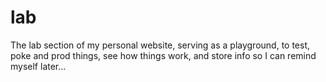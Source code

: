 # lab
The lab section of my personal website, serving as a playground, to test, poke and prod things, see how things work, and store info so I can remind myself later...
